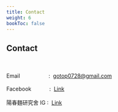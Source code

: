 ```yaml
---
title: Contact
weight: 6
bookToc: false
---
```

## **Contact**
&NewLine;  
&NewLine;  
Email&nbsp;&nbsp;&nbsp;&nbsp;&nbsp;&nbsp;&nbsp;&nbsp;&nbsp;&nbsp;&nbsp;&nbsp;&nbsp;&nbsp;&nbsp;&nbsp;&nbsp;&nbsp;&nbsp;:&nbsp; gotop0728@gmail.com  
&NewLine;  
Facebook&nbsp;&nbsp;&nbsp;&nbsp;&nbsp;&nbsp;&nbsp;&nbsp;&nbsp;&nbsp;&nbsp;&nbsp;: &nbsp;[Link](https://www.facebook.com/profile.php?id=1121106912)  
&NewLine;  
陽春麵研究舍 IG : &nbsp;[Link](https://www.instagram.com/simplenoodle.art/)